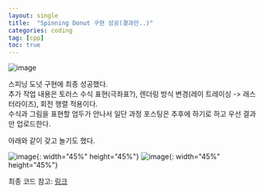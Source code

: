 ```yaml
---
layout: single
title:  "Spinning Donut 구현 성공(결과만..)"
categories: coding
tag: [cpp]
toc: true
---
```



![image](https://jm911.github.io/assets/images/240525/1.gif)

스피닝 도넛 구현에 최종 성공했다.  
추가 작업 내용은 토러스 수식 표현(극좌표?), 렌더링 방식 변경(레이 트레이싱 -> 래스터라이즈), 회전 행렬 적용이다.  
수식과 그림을 표현할 엄두가 안나서 일단 과정 포스팅은 추후에 하기로 하고 우선 결과만 업로드한다.

아래와 같이 갖고 놀기도 했다.

![image](https://jm911.github.io/assets/images/240525/2.gif){: width="45%" height="45%"}
![image](https://jm911.github.io/assets/images/240525/3.gif){: width="45%" height="45%"}


최종 코드 참고: [링크](https://jm911.github.io/assets/images/240525/SpinningDonut.cpp)

